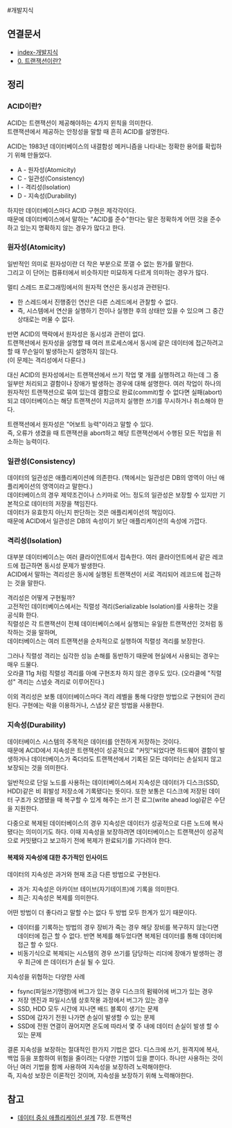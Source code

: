 #개발지식 

## 연결문서
- [index-개발지식](6.%20개발지식/index-개발지식.md)
- [0. 트랜잭션이란?](../0.%20트랜잭션이란?/0.%20트랜잭션이란?.md)
## 정리

### ACID이란?
ACID는 트랜잭션이 제공해야하는 4가지 윈칙을 의미한다.  
트랜잭션에서 제공하는 안정성을 말할 때 흔히 ACID를 설명한다. 

ACID는 1983년 데이터베이스의 내결함성 메커니즘을 나타내는 정확한 용어를 확립하기 위해 만들었다.
- A - 원자성(Atomicity)
- C - 일관성(Consistency)
-  I - 격리성(Isolation)
- D - 지속성(Durability)

하지만 데이터베이스마다 ACID 구현은 제각각이다.  
때문에  데이터베이스에서 말하는 "ACID를 준수"한다는 말은 정확하게 어떤 것을 준수하고 있는지 명확하지 않는 경우가 많다고 한다.
### 원자성(Atomicity)
일반적인 의미로 원자성이란 더 작은 부분으로 쪼갤 수 없는 뭔가를 말한다.   
그리고 이 단어는 컴퓨터에서 비슷하지만 미묘하게 다르게 의미하는 경우가 많다.  

멀티 스레드 프로그래밍에서의 원자적 연산은 동시성과 관련된다.  
- 한 스레드에서 진행중인 연산은 다른 스레드에서 관찰할 수 없다.
- 즉, 시스템에서 연산을 실행하기 전이나 실행한 후의 상태만 있을 수 있으며 그 중간 상태로는 머물 수 없다.

반면 ACID의 맥락에서 원자성은 동시성과 관련이 없다.  
트랜잭션에서 원자성을 설명할 때 여러 프로세스에서 동시에 같은 데이터에 접근하려고 할 때 무슨일이 발생하는지 설명하지 않는다.  
(이 문제는 격리성에서 다룬다.)  

대신 ACID의 원자성에서는 트랜잭션에서 쓰기 작업 몇 개를 실행하려고 하는데 그 중 일부만 처리되고 결함이나 장애가 발생하는 경우에 대해 설명한다. 여러 작업이 하나의 원자적인 트랜잭션으로 묶여 있는데 결함으로 완료(commit)할 수 없다면 실패(abort)되고 데이터베이스는 해당 트랜잭션이 지금까지 실행한 쓰기를 무시하거나 취소해야 한다.  

트랜잭션에서 원자성은 "어보트 능력"이라고 말할 수 있다.  
즉, 오류가 생겼을 때 트랜잭션을 abort하고 해당 트랜잭션에서 수행된 모든 작업을 취소하는 능력이다.  

### 일관성(Consistency)
데이터의 일관성은 애플리케이션에 의존한다. (책에서는 일관성은 DB의 영역이 아닌 애플리케이션의 영역이라고 말한다.)  
데이터베이스의 경우 제약조건이나 스키마로 어느 정도의 일관성은 보장할 수 있지만 기본적으로 데이터의 저장을 책임진다.  
데이터가 유효한지 아닌지 판단하는 것은 애플리케이션의 책임이다.  
때문에 ACID에서 일관성은 DB의 속성이기 보단 애플리케이션의 속성에 가깝다. 

### 격리성(Isolation)
대부분 데이터베이스는 여러 클라이언트에서 접속한다. 여러 클라이언트에서 같은 레코드에 접근하면 동시성 문제가 발생한다.  
ACID에서 말하는 격리성은 동시에 실행된 트랜잭션이 서로 격리되어 레코드에 접근하는 것을 말한다.

격리성은 어떻게 구현될까?  
고전적인 데이터베이스에서는 직렬성 격리(Serializable Isolation)를 사용하는 것을 공식화 한다.  
직렬성은 각 트랜잭션이 전체 데이터베이스에서 실행되는 유일한 트랜잭션인 것처럼 동작하는 것을 말하며,  
데이터베이스는 여러 트랜잭션을 순차적으로 실행하여 직렬성 격리를 보장한다. 

그러나 직렬성 격리는 심각한 성능 손해를 동반하기 때문에 현실에서 사용되는 경우는 매우 드물다.  
오라클 11g 처럼 직렬성 격리를 아예 구현조차 하지 않은 경우도 있다. (오라클에 "직렬성" 격리는 스냅숏 격리로 이루어진다.)

이외 격리성은 보통 데이터베이스마다 격리 레벨을 통해 다양한 방법으로 구현되어 관리된다.
구현에는 락을 이용하거나, 스냅샷 같은 방법을 사용한다.

### 지속성(Durability)
데이터베이스 시스템의 주목적은 데이터를 안전하게 저장하는 것이다.  
때문에 ACID에서 지속성은 트랜잭션이 성공적으로 "커밋"되었다면 하드웨어 결함이 발생하거나 데이터베이스가 죽더라도 트랜잭션에서 기록된 모든 데이터는 손실되지 않고 보장되는 것을 의미한다.

일반적으로 단일 노드를 사용하는 데이터베이스에서 지속성은 데이터가 디스크(SSD, HDD)같은 비 휘발성 저장소에 기록됐다는 뜻이다. 또한 보통은 디스크에 저장된 데이터 구조가 오염됐을 때 복구할 수 있게 해주는 쓰기 전 로그(write ahead log)같은 수단을 지원한다.

다중으로 복제된 데이터베이스의 경우 지속성은 데이터가 성공적으로 다른 노드에 복사됐다는 의미이기도 하다.
이때 지속성을 보장하려면 데이터베이스는 트랜잭션이 성공적으로 커밋됐다고 보고하기 전에 복제가 완료되기를 기다려야 한다.
#### 복제와 지속성에 대한 추가적인 인사이드
데이터의 지속성은 과거와 현재 조금 다른 방법으로 구현된다.
- 과거: 지속성은 아카이브 테이브(자기테이프)에 기록을 의미한다.
- 최근: 지속성은 복제를 의미한다.

어떤 방법이 더 좋다라고 말할 수는 없다 두 방법 모두 한계가 있기 때문이다.
- 데이터를 기록하는 방법의 경우 장비가 죽는 경우 해당 장비를 복구하지 않는다면 데이터에 접근 할 수 없다. 반면 복제를 해두었다면 복제된 데이터를 통해 데이터에 접근 할 수 있다.
- 비동기식으로 복제되는 시스템의 경우 쓰기를 담당하는 리더에 장애가 발생하는 경우 최근에 쓴 데이터가 손실 될 수 있다.

지속성을 위협하는 다양한 사례
- fsync(파일쓰기명령)에 버그가 있는 경우 디스크의 펌웨어에 버그가 있는 경우
- 저장 엔진과 파일시스템 상호작용 과정에서 버그가 있는 경우
- SSD, HDD 모두 시간에 지나면 배드 블록이 생기는 문제
- SSD에 갑자기 전원 나가면 손실이 발생할 수 있는 문제
- SSD에 전원 연결이 끊어지면 온도에 따라서 몇 주 내에 데이터 손실이 발생 할 수 있는 문제

결론
지속성을 보장하는 절대적인 한가지 기법은 없다. 디스크에 쓰기, 원격지에 복사, 백업 등을 포함하여 위험을 줄이려는 다양한 기법이 있을 뿐이다. 하나만 사용하는 것이 아닌 여러 기법을 함께 사용하여 지속성을 보장하려 노력해야한다.  
즉, 지속성 보장은 이론적인 것이며, 지속성을 보장하기 위해 노력해야한다.

## 참고
- [데이터 중심 애플리케이션 설계](https://www.yes24.com/Product/Goods/59566585) 7장. 트랜잭션